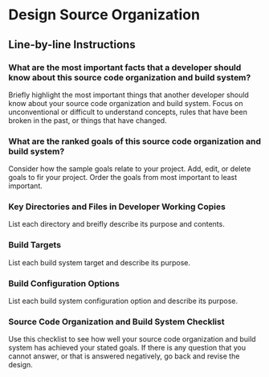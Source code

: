 # Design Source Organization

## Line-by-line Instructions

### What are the most important facts that a developer should know about this source code organization and build system?

Briefly highlight the most important things that another developer should know about your source code organization and build system. Focus on unconventional or difficult to understand concepts, rules that have been broken in the past, or things that have changed.

### What are the ranked goals of this source code organization and build system?

Consider how the sample goals relate to your project. Add, edit, or delete goals to fir your project. Order the goals from most important to least important.

### Key Directories and Files in Developer Working Copies

List each directory and breifly describe its purpose and contents.

### Build Targets

List each build system target and describe its purpose.

### Build Configuration Options

List each build system configuration option and describe its purpose.

### Source Code Organization and Build System Checklist

Use this checklist to see how well your source code organization and build system has achieved your stated goals. If there is any question that you cannot answer, or that is answered negatively, go back and revise the design.
